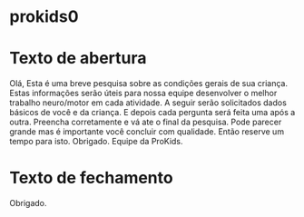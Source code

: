 # prokids0



# Texto de abertura
Olá,
Esta é uma breve pesquisa sobre as condições gerais de sua criança.
Estas informações serão úteis para nossa equipe desenvolver o melhor trabalho neuro/motor em cada atividade.
A seguir serão solicitados dados básicos de você e da criança.
E depois cada pergunta será feita uma após a outra.
Preencha corretamente e vá ate o final da pesquisa.
Pode parecer grande mas é importante você concluir com qualidade.
Então reserve um tempo para isto.
Obrigado.
Equipe da ProKids.

# Texto de fechamento

Obrigado.
